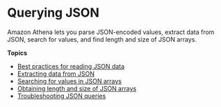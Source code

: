 # Querying JSON<a name="querying-JSON"></a>

Amazon Athena lets you parse JSON\-encoded values, extract data from JSON, search for values, and find length and size of JSON arrays\.

**Topics**
+ [Best practices for reading JSON data](parsing-JSON.md)
+ [Extracting data from JSON](extracting-data-from-JSON.md)
+ [Searching for values in JSON arrays](searching-for-values.md)
+ [Obtaining length and size of JSON arrays](length-and-size.md)
+ [Troubleshooting JSON queries](json-troubleshooting.md)